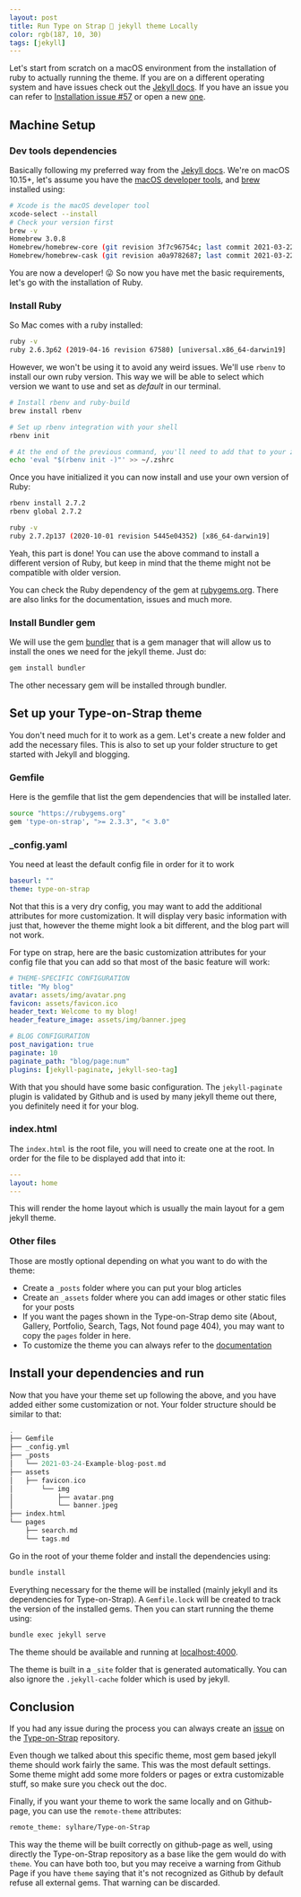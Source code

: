 ```yaml
---
layout: post
title: Run Type on Strap 🧪 jekyll theme Locally
color: rgb(187, 10, 30)
tags: [jekyll]
---
```


Let's start from scratch on a macOS environment from the installation of ruby to actually running the theme.
If you are on a different operating system and have issues check out the [Jekyll docs](https://jekyllrb.com/docs/installation/).
If you have an issue you can refer to [Installation issue #57](https://github.com/sylhare/Type-on-Strap/issues/57) or open a new [one](https://github.com/sylhare/Type-on-Strap/issues/new/choose).

## Machine Setup

### Dev tools dependencies

Basically following my preferred way from the [Jekyll docs](https://jekyllrb.com/docs/installation/).
We're on macOS 10.15+, let's assume you have the [macOS developer tools](https://developer.apple.com/xcode/), and [brew](https://brew.sh/) installed using:

```bash
# Xcode is the macOS developer tool
xcode-select --install
# Check your version first
brew -v
Homebrew 3.0.8
Homebrew/homebrew-core (git revision 3f7c96754c; last commit 2021-03-22)
Homebrew/homebrew-cask (git revision a0a9782687; last commit 2021-03-22)
```

You are now a developer! 😛
So now you have met the basic requirements, let's go with the installation of Ruby. 

### Install Ruby
So Mac comes with a ruby installed:

```bash
ruby -v
ruby 2.6.3p62 (2019-04-16 revision 67580) [universal.x86_64-darwin19]
```

However, we won't be using it to avoid any weird issues. We'll use `rbenv` to install our own ruby version. 
This way we will be able to select which version we want to use and set as _default_ in our terminal.

```bash
# Install rbenv and ruby-build
brew install rbenv

# Set up rbenv integration with your shell
rbenv init

# At the end of the previous command, you'll need to add that to your zshrc
echo 'eval "$(rbenv init -)"' >> ~/.zshrc
```

Once you have initialized it you can now install and use your own version of Ruby:

```bash
rbenv install 2.7.2
rbenv global 2.7.2

ruby -v
ruby 2.7.2p137 (2020-10-01 revision 5445e04352) [x86_64-darwin19]
```

Yeah, this part is done! You can use the above command to install a different version of Ruby, 
but keep in mind that the theme might not be compatible with older version. 

You can check the Ruby dependency of the gem at [rubygems.org](https://rubygems.org/gems/type-on-strap/).
There are also links for the documentation, issues and much more.

### Install Bundler gem

We will use the gem [bundler](https://bundler.io/) that is a gem manager that will allow us to install the ones we need for the jekyll theme.
Just do:

```bash
gem install bundler
```

The other necessary gem will be installed through bundler.

## Set up your Type-on-Strap theme

You don't need much for it to work as a gem.
Let's create a new folder and add the necessary files.
This is also to set up your folder structure to get started with Jekyll and blogging.

### Gemfile

Here is the gemfile that list the gem dependencies that will be installed later.

```bash
source "https://rubygems.org"
gem 'type-on-strap', ">= 2.3.3", "< 3.0"
```

### _config.yaml

You need at least the default config file in order for it to work

```yaml
baseurl: ""
theme: type-on-strap
```

Not that this is a very dry config, you may want to add the additional attributes for more customization.
It will display very basic information with just that, however the theme might look a bit different, and the blog part will not work. 

For type on strap, here are the basic customization attributes for your config file that you can add
so that most of the basic feature will work:

```yaml
# THEME-SPECIFIC CONFIGURATION
title: "My blog"
avatar: assets/img/avatar.png
favicon: assets/favicon.ico
header_text: Welcome to my blog!
header_feature_image: assets/img/banner.jpeg

# BLOG CONFIGURATION
post_navigation: true
paginate: 10
paginate_path: "blog/page:num"
plugins: [jekyll-paginate, jekyll-seo-tag]
```

With that you should have some basic configuration. 
The `jekyll-paginate` plugin is validated by Github and is used by many jekyll theme out there, you definitely need it for your blog.  

### index.html

The `index.html` is the root file, you will need to create one at the root.
In order for the file to be displayed add that into it:

```yaml
---
layout: home
---
```

This will render the home layout which is usually the main layout for a gem jekyll theme.

### Other files

Those are mostly optional depending on what you want to do with the theme:

- Create a `_posts` folder where you can put your blog articles
- Create an `_assets` folder where you can add images or other static files for your posts  
- If you want the pages shown in the Type-on-Strap demo site (About, Gallery, Portfolio, Search, Tags, Not found page 404),
you may want to copy the `pages` folder in here.
- To customize the theme you can always refer to the [documentation](https://github.com/sylhare/Type-on-Strap#configure-type-on-strap-)

## Install your dependencies and run

Now that you have your theme set up following the above, and you have added either some customization or not. 
Your folder structure should be similar to that:

```groovy
.
├── Gemfile
├── _config.yml
├── _posts
│   └── 2021-03-24-Example-blog-post.md
├── assets
│   ├── favicon.ico
│       └── img
│           ├── avatar.png
│           └── banner.jpeg
├── index.html
└── pages
    ├── search.md
    └── tags.md
```

Go in the root of your theme folder and install the dependencies using:

```bash
bundle install
```

Everything necessary for the theme will be installed (mainly jekyll and its dependencies for Type-on-Strap).
A `Gemfile.lock` will be created to track the version of the installed gems.
Then you can start running the theme using:

```bash
bundle exec jekyll serve
```

The theme should be available and running at [localhost:4000](http://localhost:4000).

The theme is built in a `_site` folder that is generated automatically. 
You can also ignore the `.jekyll-cache` folder which is used by jekyll.

## Conclusion

If you had any issue during the process you can always create an [issue](https://github.com/sylhare/Type-on-Strap/issues/new/choose) on the [Type-on-Strap](https://github.com/sylhare/Type-on-Strap) repository.

Even though we talked about this specific theme, most gem based jekyll theme should work fairly the same. This was the most default settings.
Some theme might add some more folders or pages or extra customizable stuff, so make sure you check out the doc.

Finally, if you want your theme to work the same locally and on Github-page, you can use the `remote-theme` attributes:

```bash
remote_theme: sylhare/Type-on-Strap
```

This way the theme will be built correctly on github-page as well, using directly the Type-on-Strap repository as a base like the gem would do with `theme`.
You can have both too, but you may receive a warning from Github Page if you have `theme` saying that it's not recognized as Github by default refuse all external gems.
That warning can be discarded.
